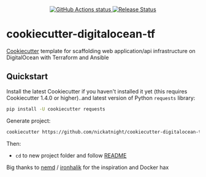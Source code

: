 <p align="center">
    <a href="https://github.com/nickatnight/cookiecutter-digitalocean-tf/actions">
        <img alt="GitHub Actions status" src="https://github.com/nickatnight/cookiecutter-digitalocean-tf/actions/workflows/main.yml/badge.svg">
    </a>
    <a href="https://github.com/nickatnight/cookiecutter-digitalocean-tf/releases"><img alt="Release Status" src="https://img.shields.io/github/v/release/nickatnight/cookiecutter-digitalocean-tf"></a>
</p>

# cookiecutter-digitalocean-tf
[Cookiecutter](https://github.com/cookiecutter/cookiecutter) template for scaffolding web application/api infrastructure on DigitalOcean with Terraform and Ansible

## Quickstart
Install the latest Cookiecutter if you haven't installed it yet (this requires Cookiecutter 1.4.0 or higher)..and latest version of Python `requests` library:
```sh
pip install -U cookiecutter requests
```

Generate project:
```sh
cookiecutter https://github.com/nickatnight/cookiecutter-digitalocean-tf.git
```

Then:
- `cd` to new project folder and follow [README](/%7B%7Bcookiecutter.project_slug%7D%7D/README.md)

Big thanks to [nemd](https://github.com/nemd/) / [ironhalik](https://github.com/ironhalik/) for the inspiration and Docker hax
